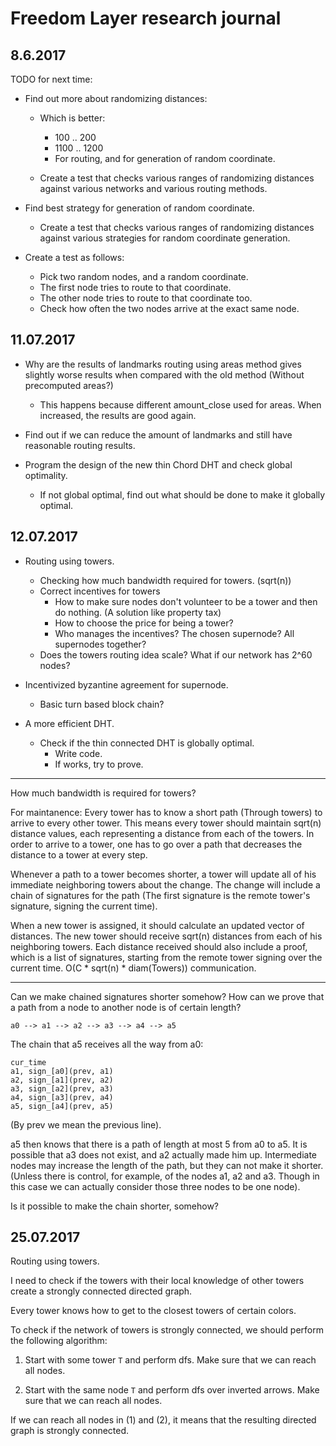 # Freedom Layer research journal

## 8.6.2017

TODO for next time:

- Find out more about randomizing distances:
    - Which is better:
        - 100 .. 200
        - 1100 .. 1200
        - For routing, and for generation of random coordinate.

    - Create a test that checks various ranges of randomizing distances
      against various networks and various routing methods.

- Find best strategy for generation of random coordinate.
    - Create a test that checks various ranges of randomizing distances against
      various strategies for random coordinate generation.

- Create a test as follows:
    - Pick two random nodes, and a random coordinate.
    - The first node tries to route to that coordinate.
    - The other node tries to route to that coordinate too.
    - Check how often the two nodes arrive at the exact same node.

## 11.07.2017

- Why are the results of landmarks routing using areas method gives slightly
  worse results when compared with the old method (Without precomputed areas?)
    - This happens because different amount_close used for areas. When
        increased, the results are good again.

- Find out if we can reduce the amount of landmarks and still have reasonable
  routing results.

- Program the design of the new thin Chord DHT and check global optimality.
    - If not global optimal, find out what should be done to make it globally
      optimal. 


## 12.07.2017

- Routing using towers.
    - Checking how much bandwidth required for towers. (sqrt(n))
    - Correct incentives for towers
        - How to make sure nodes don't volunteer to be a tower and then do
          nothing. (A solution like property tax)
        - How to choose the price for being a tower?
        - Who manages the incentives? The chosen supernode? All supernodes
          together?
    - Does the towers routing idea scale? What if our network has 2^60 nodes?

- Incentivized byzantine agreement for supernode.
    - Basic turn based block chain?

- A more efficient DHT.
    - Check if the thin connected DHT is globally optimal.
        - Write code.
        - If works, try to prove.

---

How much bandwidth is required for towers?

For maintanence: Every tower has to know a short path (Through towers) to
arrive to every other tower. This means every tower should maintain sqrt(n)
distance values, each representing a distance from each of the towers. In
order to arrive to a tower, one has to go over a path that decreases the
distance to a tower at every step.

Whenever a path to a tower becomes shorter, a tower will update all of his
immediate neighboring towers about the change. The change will include a
chain of signatures for the path (The first signature is the remote tower's
signature, signing the current time).

When a new tower is assigned, it should calculate an updated vector of
distances. The new tower should receive sqrt(n) distances from each of his
neighboring towers. Each distance received should also include a proof, which
is a list of signatures, starting from the remote tower signing over the
current time. O(C * sqrt(n) * diam(Towers)) communication. 

---

Can we make chained signatures shorter somehow?
How can we prove that a path from a node to another node is of certain length?

```
a0 --> a1 --> a2 --> a3 --> a4 --> a5
```

The chain that a5 receives all the way from a0:

```
cur_time
a1, sign_[a0](prev, a1)
a2, sign_[a1](prev, a2)
a3, sign_[a2](prev, a3)
a4, sign_[a3](prev, a4)
a5, sign_[a4](prev, a5)
```

(By prev we mean the previous line).

a5 then knows that there is a path of length at most 5 from a0 to a5.
It is possible that a3 does not exist, and a2 actually made him up.
Intermediate nodes may increase the length of the path, but they can not make
it shorter. (Unless there is control, for example, of the nodes a1, a2 and a3.
Though in this case we can actually consider those three nodes to be one node).

Is it possible to make the chain shorter, somehow?


## 25.07.2017

Routing using towers.

I need to check if the towers with their local knowledge of other towers create
a strongly connected directed graph.

Every tower knows how to get to the closest towers of certain colors.

To check if the network of towers is strongly connected, we should perform the
following algorithm:

1. Start with some tower `T` and perform dfs. Make sure that we can reach all
   nodes.

2. Start with the same node `T` and perform dfs over inverted arrows. Make
   sure that we can reach all nodes.

If we can reach all nodes in (1) and (2), it means that the resulting directed
graph is strongly connected.



